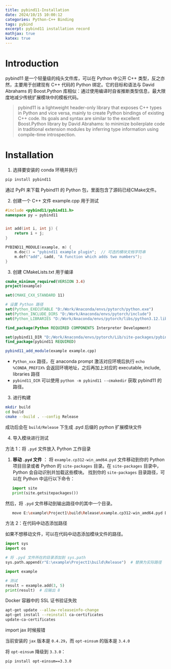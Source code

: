 ```yaml
---
title: pybind11-Installation
date: 2024/10/15 10:00:12
categories: Python-C++ Binding
tags: pybind
excerpt: pybind11 installation record
mathjax: true
katex: true
---
```

# Introduction

pybind11 是一个轻量级的纯头文件库，可以在 Python 中公开 C++ 类型，反之亦然，主要用于创建现有 C++ 代码的 Python 绑定。它的目标和语法与 David Abrahams 的 Boost.Python 库相似：通过使用编译时自省推断类型信息，最大限度地减少传统扩展模块中的模板代码。

> pybind11 is a lightweight header-only library that exposes C++ types in Python and vice versa, mainly to create Python bindings of existing C++ code. Its goals and syntax are similar to the excellent Boost.Python library by David Abrahams: to minimize boilerplate code in traditional extension modules by inferring type information using compile-time introspection.

# Installation

1. 选择要安装的 conda 环境并执行

```bash
pip install pybind11
```

通过 PyPI 来下载 Pybind11 的 Python 包，里面包含了源码已经CMake文件。

2. 创建一个 C++ 文件 example.cpp 用于测试

```C++
#include <pybind11/pybind11.h>
namespace py = pybind11


int add(int i, int j) {
    return i + j;
}

PYBIND11_MODULE(example, m) {
    m.doc() = "pybind11 example plugin";  // 可选的模块文档字符串
    m.def("add", &add, "A function which adds two numbers");
}
```

3. 创建 CMakeLists.txt 用于编译

```cmake
cmake_minimum_required(VERSION 3.4)
project(example)

set(CMAKE_CXX_STANDARD 11)

# 设置 Python 路径
set(Python_EXECUTABLE "D:/Work/Anaconda/envs/pytorch/python.exe")
set(Python_INCLUDE_DIRS "D:/Work/Anaconda/envs/pytorch/include")
set(Python_LIBRARIES "D:/Work/Anaconda/envs/pytorch/libs/python3.12.lib") # 替换为实际 python 版本

find_package(Python REQUIRED COMPONENTS Interpreter Development)

set(pybind11_DIR "D:/Work/Anaconda/envs/pytorch/Lib/site-packages/pybind11/share/cmake/pybind11")
find_package(pybind11 REQUIRED)

pybind11_add_module(example example.cpp)
```

- `Python_xxx` 路径，在 anaconda prompt 激活对应环境后执行 `echo %CONDA_PREFIX%` 会返回环境地址，之后再加上对应的 executable, include, libraries 路径
- `pybind11_DIR` 可以使用 `python -m pybind11 --cmakedir` 获取 pybind11 的路径。

3. 进行构建

```bash
mkdir build
cd build
cmake --build . --config Release
```

成功后会在 `build/Release` 下生成 .pyd 后缀的 python 扩展模块文件

4. 导入模块进行测试

方法 1：将 `.pyd` 文件放入 Python 工作目录

1. **移动 `.pyd` 文件** ： 将 `example.cp312-win_amd64.pyd` 文件移动到你的 Python 项目目录或者 Python 的 `site-packages` 目录。在 `site-packages` 目录中，Python 会自动识别并加载这些模块。
   找到你的 `site-packages` 目录路径，可以在 Python 中运行以下命令：

```python
   import site
   print(site.getsitepackages())
```

   然后，将 `.pyd` 文件移动到输出路径中的其中一个目录。

```bash
   move E:\example\Project1\build\Release\example.cp312-win_amd64.pyd D:\Work\Anaconda\envs\pytorch\Lib\site-packages\
```

方法 2：在代码中动态添加路径

如果不想移动文件，可以在代码中动态添加模块文件的路径。

```python
import sys
import os

# 将 .pyd 文件所在的目录添加到 sys.path
sys.path.append(r"E:\example\Project1\build\Release")  # 替换为实际路径

import example

# 测试
result = example.add(3, 5)
print(result)  # 应输出 8
```

Docker 容器中的 SSL 证书验证失败

```bash
apt-get update --allow-releaseinfo-change
apt-get install --reinstall ca-certificates
update-ca-certificates
```

import jax 时候报错

当前安装的 `jax` 版本是 `0.4.29`，而 `opt-einsum` 的版本是 `3.4.0`

将 `opt-einsum` 降级到 `3.3.0`：

```bash
pip install opt-einsum==3.3.0

```
